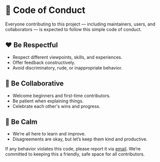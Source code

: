 # 💬 Code of Conduct

Everyone contributing to this project — including maintainers, users, and collaborators — is expected to follow this simple code of conduct.

## ❤️ Be Respectful

- Respect different viewpoints, skills, and experiences.
- Offer feedback constructively.
- Avoid discriminatory, rude, or inappropriate behavior.

## 🤝 Be Collaborative

- Welcome beginners and first-time contributors.
- Be patient when explaining things.
- Celebrate each other's wins and progress.

## 🧘 Be Calm

- We’re all here to learn and improve.
- Disagreements are okay, but let’s keep them kind and productive.

If any behavior violates this code, please report it via [email](mailto:stanciu_iustin@yahoo.com). We’re committed to keeping this a friendly, safe space for all contributors.

